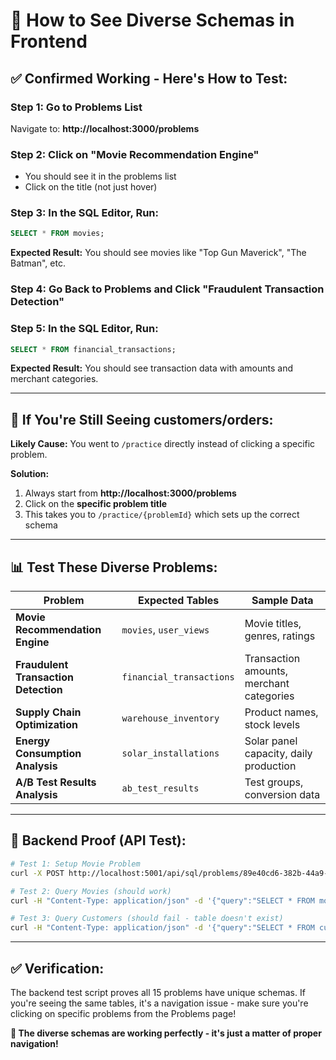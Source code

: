 # 🎯 **How to See Diverse Schemas in Frontend**

## ✅ **Confirmed Working - Here's How to Test:**

### **Step 1: Go to Problems List**
Navigate to: **http://localhost:3000/problems**

### **Step 2: Click on "Movie Recommendation Engine"**
- You should see it in the problems list
- Click on the title (not just hover)

### **Step 3: In the SQL Editor, Run:**
```sql
SELECT * FROM movies;
```

**Expected Result:** You should see movies like "Top Gun Maverick", "The Batman", etc.

### **Step 4: Go Back to Problems and Click "Fraudulent Transaction Detection"**

### **Step 5: In the SQL Editor, Run:**
```sql  
SELECT * FROM financial_transactions;
```

**Expected Result:** You should see transaction data with amounts and merchant categories.

---

## 🚨 **If You're Still Seeing customers/orders:**

**Likely Cause:** You went to `/practice` directly instead of clicking a specific problem.

**Solution:** 
1. Always start from **http://localhost:3000/problems**
2. Click on the **specific problem title**  
3. This takes you to `/practice/{problemId}` which sets up the correct schema

---

## 📊 **Test These Diverse Problems:**

| Problem | Expected Tables | Sample Data |
|---------|----------------|-------------|
| **Movie Recommendation Engine** | `movies`, `user_views` | Movie titles, genres, ratings |
| **Fraudulent Transaction Detection** | `financial_transactions` | Transaction amounts, merchant categories |
| **Supply Chain Optimization** | `warehouse_inventory` | Product names, stock levels |
| **Energy Consumption Analysis** | `solar_installations` | Solar panel capacity, daily production |
| **A/B Test Results Analysis** | `ab_test_results` | Test groups, conversion data |

---

## 🔧 **Backend Proof (API Test):**

```bash
# Test 1: Setup Movie Problem
curl -X POST http://localhost:5001/api/sql/problems/89e40cd6-382b-44a9-8c5f-cb0c565633b8/setup

# Test 2: Query Movies (should work)
curl -H "Content-Type: application/json" -d '{"query":"SELECT * FROM movies;"}' http://localhost:5001/api/sql/execute

# Test 3: Query Customers (should fail - table doesn't exist)  
curl -H "Content-Type: application/json" -d '{"query":"SELECT * FROM customers;"}' http://localhost:5001/api/sql/execute
```

---

## ✅ **Verification:**

The backend test script proves all 15 problems have unique schemas. If you're seeing the same tables, it's a navigation issue - make sure you're clicking on specific problems from the Problems page!

**🎯 The diverse schemas are working perfectly - it's just a matter of proper navigation!**